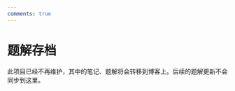 ```yaml
---
comments: true
---
```


# 题解存档

此项目已经不再维护，其中的笔记、题解将会转移到博客上。后续的题解更新不会同步到这里。

<!-- 有时候我会在 [洛谷](https://www.luogu.com.cn/user/751017) 发表一些题解，有些是为了总结一下做题过程，~~有些是为了涨咕值~~。

理论上所有的题解都能在此处找到，有些因为样式严重不兼容或其他原因可能会被撤下。

侧栏的题解顺序按照时间排序，越新越靠前。 -->

